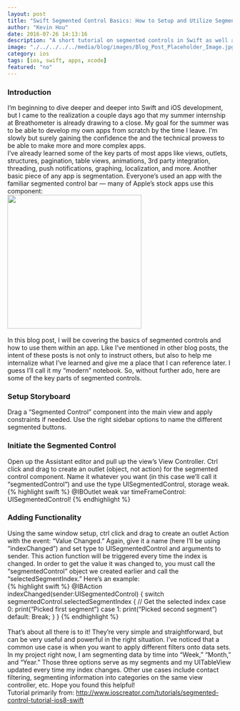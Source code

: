 ```yaml
---
layout: post
title: "Swift Segmented Control Basics: How to Setup and Utilize Segmented Controls"
author: "Kevin Hou"
date: 2016-07-26 14:13:16
description: "A short tutorial on segmented controls in Swift as well as a brief explanation on why I write these blog posts."
image: "./../../../../media/blog/images/Blog_Post_Placeholder_Image.jpg"
category: ios
tags: [ios, swift, apps, xcode]
featured: "no"
---
```

<h3 class="post-subheader">Introduction</h3>
I’m beginning to dive deeper and deeper into Swift and iOS development, but I came to the realization a couple days ago that my summer internship at Breathometer is already drawing to a close. My goal for the summer was to be able to develop my own apps from scratch by the time I leave. I’m slowly but surely gaining the confidence the and the technical prowess to be able to make more and more complex apps.
<br class="post-line-break">
I’ve already learned some of the key parts of most apps like views, outlets, structures, pagination, table views, animations, 3rd party integration, threading, push notifications, graphing, localization, and more. Another basic piece of any app is segmentation. Everyone’s used an app with the familiar segmented control bar — many of Apple’s stock apps use this component:
<br class="post-line-break"><img src="http://kintek.com.au/assets/UISegmentedControl_Button_iOS7.jpg" width="300px">
<br class="post-line-break">
<br class="post-line-break">
In this blog post, I will be covering the basics of segmented controls and how to use them within an app. Like I’ve mentioned in other blog posts, the intent of these posts is not only to instruct others, but also to help me internalize what I’ve learned and give me a place that I can reference later. I guess I’ll call it my “modern” notebook. So, without further ado, here are some of the key parts of segmented controls.
<br class="post-line-break">
<h3 class="post-subheader">Setup Storyboard</h3>
Drag a “Segmented Control” component into the main view and apply constraints if needed. Use the right sidebar options to name the different segmented buttons.
<br class="post-line-break">
<h3 class="post-subheader">Initiate the Segmented Control</h3>
Open up the Assistant editor and pull up the view’s View Controller. Ctrl click and drag to create an outlet (object, not action) for the segmented control component. Name it whatever you want (in this case we’ll call it “segmentedControl”) and use the type UISegmentedControl, storage weak.
{% highlight swift %}
@IBOutlet weak var timeFrameControl: UISegmentedControl!
{% endhighlight %}
<br class="post-line-break">
<h3 class="post-subheader">Adding Functionality</h3>
Using the same window setup, ctrl click and drag to create an outlet Action with the event: “Value Changed.” Again, give it a name (here I’ll be using “indexChanged”) and set type to UISegmentedControl and arguments to sender. This action function will be triggered every time the index is changed. In order to get the value it was changed to, you must call the “segmentedControl” object we created earlier and call the “selectedSegmentIndex.” Here’s an example:<br class="post-line-break">
{% highlight swift %}
@IBAction indexChanged(sender:UISegmentedControl) {
    switch segmentedControl.selectedSegmentIndex { // Get the selected index
        case 0:
            print(“Picked first segment”)
        case 1:
            print(“Picked second segment”)
        default:
            Break;
    }
}
{% endhighlight %}
<br class="post-line-break">
<br class="post-line-break">
That’s about all there is to it! They’re very simple and straightforward, but can be very useful and powerful in the right situation. I’ve noticed that a common use case is when you want to apply different filters onto data sets. In my project right now, I am segmenting data by time into “Week,” “Month,” and “Year.” Those three options serve as my segments and my UITableView updated every time my index changes. Other use cases include contact filtering, segmenting information into categories on the same view controller, etc. Hope you found this helpful!
<br class="post-line-break">
Tutorial primarily from: <a href="http://www.ioscreator.com/tutorials/segmented-control-tutorial-ios8-swift" target="_blank">http://www.ioscreator.com/tutorials/segmented-control-tutorial-ios8-swift</a>
